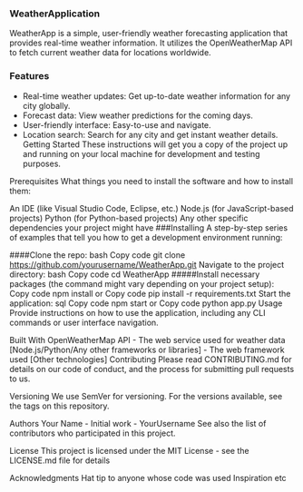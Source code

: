 ### WeatherApplication

WeatherApp is a simple, user-friendly weather forecasting application that provides real-time weather information. It utilizes the OpenWeatherMap API to fetch current weather data for locations worldwide.

### Features
* Real-time weather updates: Get up-to-date weather information for any city globally.
* Forecast data: View weather predictions for the coming days.
* User-friendly interface: Easy-to-use and navigate.
* Location search: Search for any city and get instant weather details.
Getting Started
These instructions will get you a copy of the project up and running on your local machine for development and testing purposes.

Prerequisites
What things you need to install the software and how to install them:

An IDE (like Visual Studio Code, Eclipse, etc.)
Node.js (for JavaScript-based projects)
Python (for Python-based projects)
Any other specific dependencies your project might have
###Installing
A step-by-step series of examples that tell you how to get a development environment running:

####Clone the repo:
bash
Copy code
git clone https://github.com/yourusername/WeatherApp.git
Navigate to the project directory:
bash
Copy code
cd WeatherApp
#####Install necessary packages (the command might vary depending on your project setup):
Copy code
npm install
or
Copy code
pip install -r requirements.txt
Start the application:
sql
Copy code
npm start
or
Copy code
python app.py
Usage
Provide instructions on how to use the application, including any CLI commands or user interface navigation.

Built With
OpenWeatherMap API - The web service used for weather data
[Node.js/Python/Any other frameworks or libraries] - The web framework used
[Other technologies]
Contributing
Please read CONTRIBUTING.md for details on our code of conduct, and the process for submitting pull requests to us.

Versioning
We use SemVer for versioning. For the versions available, see the tags on this repository.

Authors
Your Name - Initial work - YourUsername
See also the list of contributors who participated in this project.

License
This project is licensed under the MIT License - see the LICENSE.md file for details

Acknowledgments
Hat tip to anyone whose code was used
Inspiration
etc
